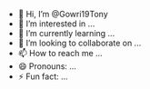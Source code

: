 - 👋 Hi, I’m @Gowri19Tony
- 👀 I’m interested in ...
- 🌱 I’m currently learning ...
- 💞️ I’m looking to collaborate on ...
- 📫 How to reach me ...
- 😄 Pronouns: ...
- ⚡ Fun fact: ...

<!---
Gowri19Tony/Gowri19Tony is a ✨ special ✨ repository because its `README.md` (this file) appears on your GitHub profile.
You can click the Preview link to take a look at your changes.
--->
